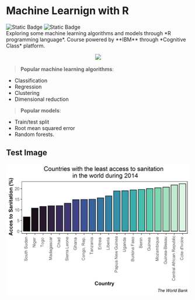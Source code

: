 # Machine Learnign with R

<div align="left">

  <img alt="Static Badge" src="https://img.shields.io/badge/active_repository-false-red">

  <img alt="Static Badge" src="https://img.shields.io/badge/status-finished-green">

</div>  
Exploring some machine learning algorithms and models through *R programming language*. Course powered by **IBM** through *Cognitive Class* platform.

<p align="center">
  <img src="https://www.r-project.org/Rlogo.png" />
</p>

> **Popular machine learning algorithms**: 

 * Classification 
 * Regression 
 * Clustering 
 * Dimensional reduction

> **Popular models**:

* Train/test split
* Root mean squared error 
* Random forests.

## Test Image

<p align="center">
  <img src = "Outputs/Plots/Test Image.png" width = "600"/>
</p>
